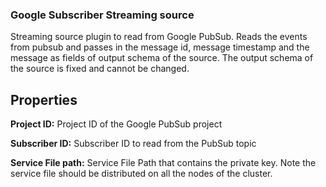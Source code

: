 ### Google Subscriber Streaming source

Streaming source plugin to read from Google PubSub. Reads the events from pubsub and passes in the message id, message timestamp and the message as fields
of output schema of the source. The output schema of the source is fixed and cannot be changed.

## Properties

**Project ID:** Project ID of the Google PubSub project

**Subscriber ID:** Subscriber ID to read from the PubSub topic

**Service File path:** Service File Path that contains the private key. Note the service file should be distributed on all the nodes of the cluster.

